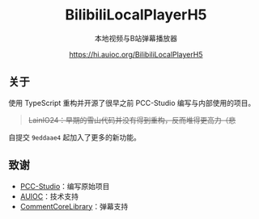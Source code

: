 <h1 align="center">BilibiliLocalPlayerH5</h1>

<div align="center">

本地视频与B站弹幕播放器

<https://hi.auioc.org/BilibiliLocalPlayerH5>

</div>

## 关于

使用 TypeScript 重构并开源了很早之前 PCC-Studio 编写与内部使用的项目。
> ~~LainIO24：早期的雪山代码并没有得到重构，反而堆得更高力（悲~~

自提交 `9eddaae4` 起加入了更多的新功能。

## 致谢

- [PCC-Studio](https://www.pccstudio.com)：编写原始项目
- [AUIOC](https://www.auioc.org)：技术支持
- [CommentCoreLibrary](https://github.com/jabbany/CommentCoreLibrary)：弹幕支持
